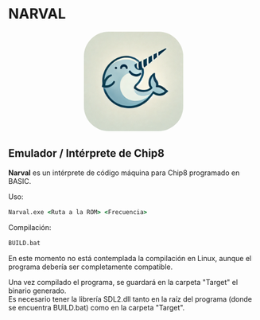 # NARVAL
<div style="text-align: center;">
    <img src="Assets/IMG/Narval.jpg" alt="Descripción" style="width: 200px; height: 200px; border-radius: 25%;"/>
</div>

## Emulador / Intérprete de Chip8
**Narval** es un intérprete de código máquina para Chip8 programado en BASIC.  

Uso:
```cmd
Narval.exe <Ruta a la ROM> <Frecuencia>
```

Compilación:
```cmd
BUILD.bat
```

En este momento no está contemplada la compilación en Linux, aunque el programa debería ser completamente compatible.

Una vez compilado el programa, se guardará en la carpeta "Target" el binario generado.  
Es necesario tener la librería SDL2.dll tanto en la raíz del programa (donde se encuentra BUILD.bat) como en la carpeta "Target".